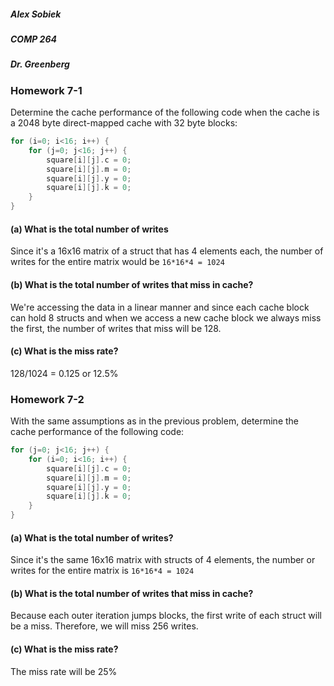 ##### Alex Sobiek
##### COMP 264
##### Dr. Greenberg

### Homework 7-1

Determine the cache performance of the following code when the cache is a 2048 byte direct-mapped cache with 32 byte blocks:
```c
for (i=0; i<16; i++) {
    for (j=0; j<16; j++) {
        square[i][j].c = 0;
        square[i][j].m = 0;
        square[i][j].y = 0;
        square[i][j].k = 0;
    }
}
```

#### (a) What is the total number of writes
Since it's a 16x16 matrix of a struct that has 4 elements each, the number of writes for the entire matrix would be `16*16*4 = 1024`

#### (b) What is the total number of writes that miss in cache?
We're accessing the data in a linear manner and since each cache block can hold 8 structs and when we access a new cache block we always miss the first, the number of writes that miss will be 128.

#### (c) What is the miss rate?
128/1024 = 0.125 or 12.5%

### Homework 7-2
With the same assumptions as in the previous problem, determine the cache performance of the following code:
```c
for (j=0; j<16; j++) {
    for (i=0; i<16; i++) {
        square[i][j].c = 0;
        square[i][j].m = 0;
        square[i][j].y = 0;
        square[i][j].k = 0;
    }
}
```

#### (a) What is the total number of writes?
Since it's the same 16x16 matrix with structs of 4 elements, the number or writes for the entire matrix is `16*16*4 = 1024`

#### (b) What is the total number of writes that miss in cache?
Because each outer iteration jumps blocks, the first write of each struct will be a miss. Therefore, we will miss 256 writes.

#### (c) What is the miss rate?
The miss rate will be 25% 